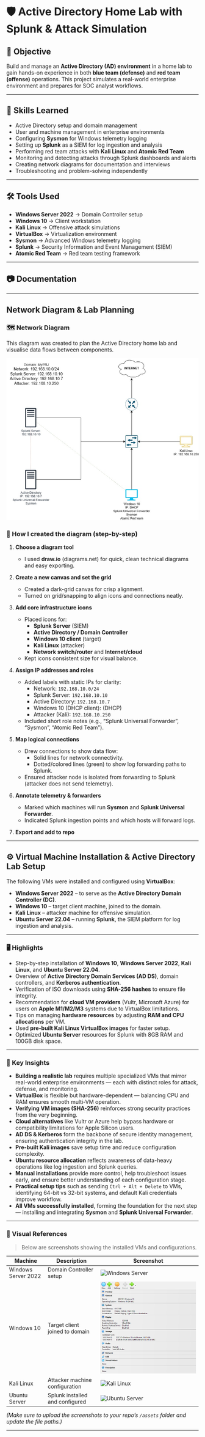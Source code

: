 # 🛡️ Active Directory Home Lab with Splunk & Attack Simulation  

## 🎯 Objective  
Build and manage an **Active Directory (AD) environment** in a home lab to gain hands-on experience in both **blue team (defense)** and **red team (offense)** operations. This project simulates a real-world enterprise environment and prepares for SOC analyst workflows.  

---

## 🧩 Skills Learned  
- Active Directory setup and domain management  
- User and machine management in enterprise environments  
- Configuring **Sysmon** for Windows telemetry logging  
- Setting up **Splunk** as a SIEM for log ingestion and analysis  
- Performing red team attacks with **Kali Linux** and **Atomic Red Team**  
- Monitoring and detecting attacks through Splunk dashboards and alerts  
- Creating network diagrams for documentation and interviews  
- Troubleshooting and problem-solving independently  

---

## 🛠️ Tools Used  
- **Windows Server 2022** → Domain Controller setup  
- **Windows 10** → Client workstation  
- **Kali Linux** → Offensive attack simulations  
- **VirtualBox** → Virtualization environment  
- **Sysmon** → Advanced Windows telemetry logging  
- **Splunk** → Security Information and Event Management (SIEM)  
- **Atomic Red Team** → Red team testing framework  

---

## 📷 Documentation    

---
## Network Diagram & Lab Planning

### 🗺️ Network Diagram
This diagram was created to plan the Active Directory home lab and visualise data flows between components.

![Network Diagram](https://github.com/ALLEN-AYODEJI/Active-Directory/blob/e5c6b120eaba11e4901b720442f2016b10c421aa/Active%20Directory.jpg)


### 🔧 How I created the diagram (step-by-step)

1. **Choose a diagram tool**
   - I used **draw.io** (diagrams.net) for quick, clean technical diagrams and easy exporting.

2. **Create a new canvas and set the grid**
   - Created a dark-grid canvas for crisp alignment.
   - Turned on grid/snapping to align icons and connections neatly.

3. **Add core infrastructure icons**
   - Placed icons for:
     - **Splunk Server** (SIEM)
     - **Active Directory / Domain Controller**
     - **Windows 10 client** (target)
     - **Kali Linux** (attacker)
     - **Network switch/router** and **Internet/cloud**
   - Kept icons consistent size for visual balance.

4. **Assign IP addresses and roles**
   - Added labels with static IPs for clarity:
     - Network: `192.168.10.0/24`
     - Splunk Server: `192.168.10.10`
     - Active Directory: `192.168.10.7`
     - Windows 10 (DHCP client): (DHCP)
     - Attacker (Kali): `192.168.10.250`
   - Included short role notes (e.g., “Splunk Universal Forwarder”, “Sysmon”, “Atomic Red Team”).

5. **Map logical connections**
   - Drew connections to show data flow:
     - Solid lines for network connectivity.
     - Dotted/colored lines (green) to show log forwarding paths to Splunk.
   - Ensured attacker node is isolated from forwarding to Splunk (attacker does not send telemetry).

6. **Annotate telemetry & forwarders**
   - Marked which machines will run **Sysmon** and **Splunk Universal Forwarder**.
   - Indicated Splunk ingestion points and which hosts will forward logs.

7. **Export and add to repo**
---

## ⚙️ Virtual Machine Installation & Active Directory Lab Setup

The following VMs were installed and configured using **VirtualBox**:
- **Windows Server 2022** – to serve as the **Active Directory Domain Controller (DC)**.
- **Windows 10** – target client machine, joined to the domain.
- **Kali Linux** – attacker machine for offensive simulation.
- **Ubuntu Server 22.04** – running **Splunk**, the SIEM platform for log ingestion and analysis.

---

### 🖥️ Highlights
- Step-by-step installation of **Windows 10**, **Windows Server 2022**, **Kali Linux**, and **Ubuntu Server 22.04**.  
- Overview of **Active Directory Domain Services (AD DS)**, domain controllers, and **Kerberos authentication**.  
- Verification of ISO downloads using **SHA-256 hashes** to ensure file integrity.  
- Recommendation for **cloud VM providers** (Vultr, Microsoft Azure) for users on **Apple M1/M2/M3** systems due to VirtualBox limitations.  
- Tips on managing **hardware resources** by adjusting **RAM and CPU allocations** per VM.  
- Used **pre-built Kali Linux VirtualBox images** for faster setup.  
- Optimized **Ubuntu Server** resources for Splunk with 8GB RAM and 100GB disk space.

---

### 🧩 Key Insights
- **Building a realistic lab** requires multiple specialized VMs that mirror real-world enterprise environments — each with distinct roles for attack, defense, and monitoring.  
- **VirtualBox** is flexible but hardware-dependent — balancing CPU and RAM ensures smooth multi-VM operation.  
- **Verifying VM images (SHA-256)** reinforces strong security practices from the very beginning.  
- **Cloud alternatives** like Vultr or Azure help bypass hardware or compatibility limitations for Apple Silicon users.  
- **AD DS & Kerberos** form the backbone of secure identity management, ensuring authentication integrity in the lab.  
- **Pre-built Kali images** save setup time and reduce configuration complexity.  
- **Ubuntu resource allocation** reflects awareness of data-heavy operations like log ingestion and Splunk queries.  
- **Manual installations** provide more control, help troubleshoot issues early, and ensure better understanding of each configuration stage.  
- **Practical setup tips** such as sending `Ctrl + Alt + Delete` to VMs, identifying 64-bit vs 32-bit systems, and default Kali credentials improve workflow.  
- **All VMs successfully installed**, forming the foundation for the next step — installing and integrating **Sysmon** and **Splunk Universal Forwarder**.

---

### 📸 Visual References
> Below are screenshots showing the installed VMs and configurations.

| Machine | Description | Screenshot |
|----------|--------------|-------------|
| Windows Server 2022 | Domain Controller setup | ![Windows Server](./assets/win-server-setup.png) |
| Windows 10 | Target client joined to domain | ![Windows 10](https://github.com/ALLEN-AYODEJI/Active-Directory/blob/8acee3171d919389154cdcacfcc27a41c3fdd550/Windows.png) |
| Kali Linux | Attacker machine configuration | ![Kali Linux](./assets/kali-setup.png) |
| Ubuntu Server | Splunk installed and configured | ![Ubuntu Server](./assets/ubuntu-setup.png) |

*(Make sure to upload the screenshots to your repo’s `/assets` folder and update the file paths.)*

---




